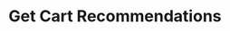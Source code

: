 ---
title: Get Cart Recommendations
excerpt: Retrieves the recommended products of a specific cart items.
api:
  file: v1.json
  operationId: get-cart-recommendations
deprecated: false
hidden: true
metadata:
  title: ''
  description: ''
  robots: index
next:
  description: ''
---